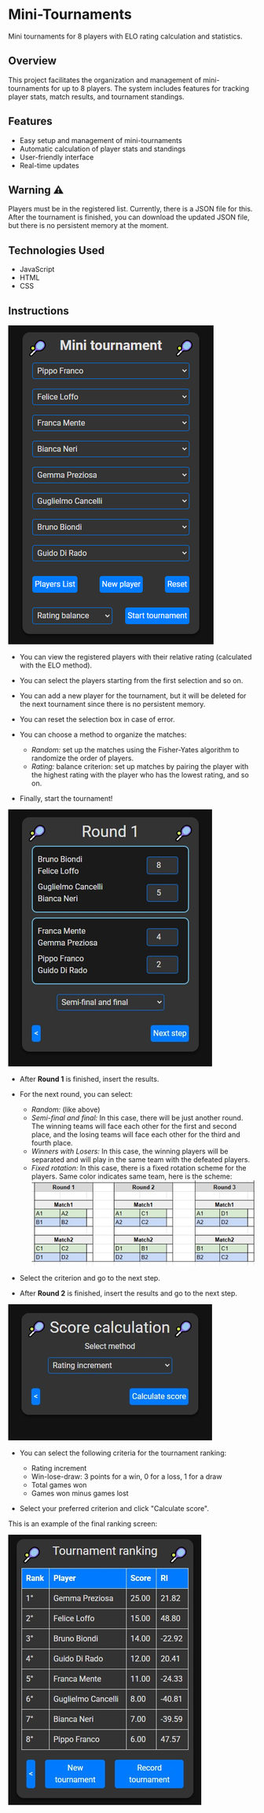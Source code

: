 # Mini-Tournaments

Mini tournaments for 8 players with ELO rating calculation and statistics.

## Overview

This project facilitates the organization and management of mini-tournaments for up to 8 players. The system includes features for tracking player stats, match results, and tournament standings.

## Features

- Easy setup and management of mini-tournaments
- Automatic calculation of player stats and standings
- User-friendly interface
- Real-time updates

## Warning :warning:

Players must be in the registered list. Currently, there is a JSON file for this. After the tournament is finished, you can download the updated JSON file, but there is no persistent memory at the moment.

## Technologies Used

- JavaScript
- HTML
- CSS

## Instructions

![Home screen](/assets/screenshots/home-screen.png)

- You can view the registered players with their relative rating (calculated with the ELO method).
- You can select the players starting from the first selection and so on.
- You can add a new player for the tournament, but it will be deleted for the next tournament since there is no persistent memory.
- You can reset the selection box in case of error.
- You can choose a method to organize the matches:
  - _Random:_ set up the matches using the Fisher-Yates algorithm to randomize the order of players.
  - _Rating:_ balance criterion: set up matches by pairing the player with the highest rating with the player who has the lowest rating, and so on.

- Finally, start the tournament!

![Round 1](/assets/screenshots/Round1.jpg)

- After **Round 1** is finished, insert the results.
- For the next round, you can select:
  - _Random:_ (like above)
  - _Semi-final and final:_ In this case, there will be just another round. The winning teams will face each other for the first and second place, and the losing teams will face each other for the third and fourth place.
  - _Winners with Losers:_ In this case, the winning players will be separated and will play in the same team with the defeated players.
  - _Fixed rotation:_ In this case, there is a fixed rotation scheme for the players. Same color indicates same team, here is the scheme:
    ![Fixed Rotation](/assets/screenshots/FixedRotation.jpg)

- Select the criterion and go to the next step.

- After **Round 2** is finished, insert the results and go to the next step.

![Score Calculation](/assets/screenshots/ScoreCalculation.jpg)

- You can select the following criteria for the tournament ranking:
  - Rating increment
  - Win-lose-draw: 3 points for a win, 0 for a loss, 1 for a draw
  - Total games won
  - Games won minus games lost

- Select your preferred criterion and click "Calculate score".

This is an example of the final ranking screen:

![Final Ranking](/assets/screenshots/Final_rankig.jpg)
